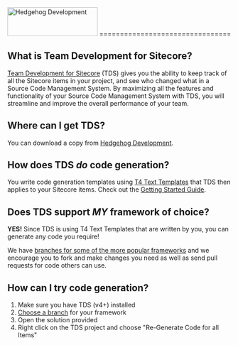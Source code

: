 <img src="http://www.hhogdev.com/Images/newsletter/logo_hedgehog.jpg" alt="Hedgehog Development" width="203" height="65" border="0">
================================

What is Team Development for Sitecore?
--------------------------------
[Team Development for Sitecore](http://TeamDevelopmentForSitecore.com) (TDS) gives you the ability to keep track of all the Sitecore items in your project, and see who changed what in a Source Code Management System. By maximizing all the features and functionality of your Source Code Management System with TDS, you will streamline and improve the overall performance of your team.

Where can I get TDS?
--------------------------------
You can download a copy from [Hedgehog Development](http://www.hhogdev.com/Products/Team-Development-for-Sitecore.aspx). 

How does TDS *do* code generation?
--------------------------------
You write code generation templates using [T4 Text Templates](http://msdn.microsoft.com/en-us/library/bb126445.aspx) that TDS then applies to your Sitecore items. Check out the [Getting Started Guide](/HedgehogDevelopment/tds-codegen/wiki/Getting-Started). 

Does TDS support *MY* framework of choice?
--------------------------------
**YES!** Since TDS is using T4 Text Templates that are written by you, you can generate any code you require! 

We have [branches for some of the more popular frameworks](/HedgehogDevelopment/tds-codegen/branches) and we encourage you to fork and make changes you need as well as send pull requests for code others can use.

How can I try code generation?
--------------------------------

1. Make sure you have TDS (v4+) installed
2. [Choose a branch](/HedgehogDevelopment/tds-codegen/branches) for your framework
3. Open the solution provided
4. Right click on the TDS project and choose "Re-Generate Code for all Items"